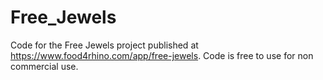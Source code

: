 # Free_Jewels

Code for the Free Jewels project published at https://www.food4rhino.com/app/free-jewels.
Code is free to use for non commercial use.
